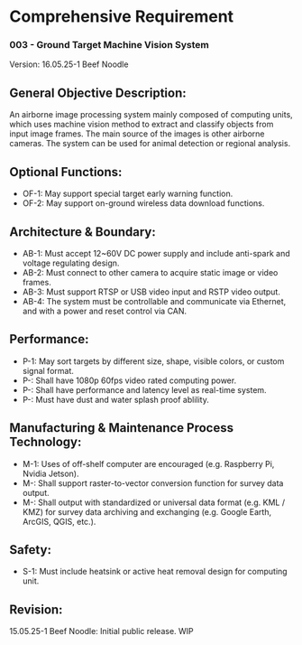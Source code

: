 # Comprehensive Requirement
### 003 - Ground Target Machine Vision System
Version: 16.05.25-1 Beef Noodle

## General Objective Description:
An airborne image processing system mainly composed of computing units, which uses machine vision method to extract and classify objects from input image frames. The main source of the images is other airborne cameras. The system can be used for animal detection or regional analysis.

## Optional Functions:
- OF-1: May support special target early warning function.
- OF-2: May support on-ground wireless data download functions.

## Architecture & Boundary:
- AB-1: Must accept 12~60V DC power supply and include anti-spark and voltage regulating design.
- AB-2: Must connect to other camera to acquire static image or video frames.
- AB-3: Must support RTSP or USB video input and RSTP video output.
- AB-4: The system must be controllable and communicate via Ethernet, and with a power and reset control via CAN.

## Performance:
- P-1: May sort targets by different size, shape, visible colors, or custom signal format.
- P-: Shall have 1080p 60fps video rated computing power.
- P-: Shall have performance and latency level as real-time system.
- P-: Must have dust and water splash proof ablility.


## Manufacturing & Maintenance Process Technology:
- M-1: Uses of off-shelf computer are encouraged (e.g. Raspberry Pi, Nvidia Jetson).
- M-: Shall support raster-to-vector conversion function for survey data output.
- M-: Shall output with standardized or universal data format (e.g.  KML / KMZ) for survey data archiving and exchanging (e.g. Google Earth, ArcGIS, QGIS, etc.).

## Safety:
- S-1: Must include heatsink or active heat removal design for computing unit.


## Revision:
15.05.25-1 Beef Noodle: Initial public release. WIP


  

 

